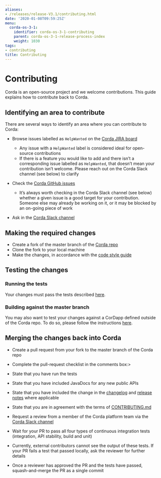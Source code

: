 ```yaml
---
aliases:
- /releases/release-V3.1/contributing.html
date: '2020-01-08T09:59:25Z'
menu:
  corda-os-3-1:
    identifier: corda-os-3-1-contributing
    parent: corda-os-3-1-release-process-index
    weight: 1030
tags:
- contributing
title: Contributing
---
```



# Contributing

Corda is an open-source project and we welcome contributions. This guide explains how to contribute back to Corda.



## Identifying an area to contribute

There are several ways to identify an area where you can contribute to Corda:


* Browse issues labelled as `HelpWanted` on the
[Corda JIRA board](https://r3-cev.atlassian.net/issues/?jql=labels%20%3D%20HelpWanted)
    * Any issue with a `HelpWanted` label is considered ideal for open-source contributions
    * If there is a feature you would like to add and there isn’t a corresponding issue labelled as `HelpWanted`, that
doesn’t mean your contribution isn’t welcome. Please reach out on the Corda Slack channel (see below) to clarify


* Check the [Corda GitHub issues](https://github.com/corda/corda/issues)
    * It’s always worth checking in the Corda Slack channel (see below) whether a given issue is a good target for your
contribution. Someone else may already be working on it, or it may be blocked by an on-going piece of work


* Ask in the [Corda Slack channel](https://slack.corda.net/)


## Making the required changes


* Create a fork of the master branch of the [Corda repo](https://github.com/corda/corda)
* Clone the fork to your local machine
* Make the changes, in accordance with the [code style guide](codestyle.md)


## Testing the changes


### Running the tests

Your changes must pass the tests described [here](testing.md).


### Building against the master branch

You may also want to test your changes against a CorDapp defined outside of the Corda repo. To do so, please follow the
instructions [here](building-against-master.md).


## Merging the changes back into Corda


* Create a pull request from your fork to the master branch of the Corda repo
* Complete the pull-request checklist in the comments box:> 

* State that you have run the tests
* State that you have included JavaDocs for any new public APIs
* State that you have included the change in the [changelog](changelog.md) and
[release notes](release-notes.md) where applicable
* State that you are in agreement with the terms of
[CONTRIBUTING.md](https://github.com/corda/corda/blob/master/CONTRIBUTING.md)



* Request a review from a member of the Corda platform team via the [Corda Slack channel](https://slack.corda.net/)
* Wait for your PR to pass all four types of continuous integration tests (integration, API stability, build and unit)
* Currently, external contributors cannot see the output of these tests. If your PR fails a test that passed
locally, ask the reviewer for further details


* Once a reviewer has approved the PR and the tests have passed, squash-and-merge the PR as a single commit

